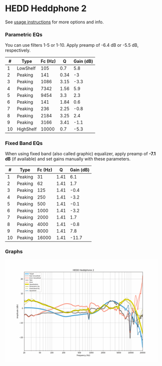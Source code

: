 # HEDD Heddphone 2
See [usage instructions](https://github.com/jaakkopasanen/AutoEq#usage) for more options and info.

### Parametric EQs
You can use filters 1-5 or 1-10. Apply preamp of -6.4 dB or -5.5 dB, respectively.

|   # | Type      |   Fc (Hz) |    Q |   Gain (dB) |
|-----|-----------|-----------|------|-------------|
|   1 | LowShelf  |       105 | 0.7  |         5.8 |
|   2 | Peaking   |       141 | 0.34 |        -3   |
|   3 | Peaking   |      1086 | 3.15 |        -3.3 |
|   4 | Peaking   |      7342 | 1.56 |         5.9 |
|   5 | Peaking   |      9454 | 3.3  |         2.3 |
|   6 | Peaking   |       141 | 1.84 |         0.6 |
|   7 | Peaking   |       236 | 2.25 |        -0.8 |
|   8 | Peaking   |      2184 | 3.25 |         2.4 |
|   9 | Peaking   |      3166 | 3.41 |        -1.1 |
|  10 | HighShelf |     10000 | 0.7  |        -5.3 |

### Fixed Band EQs
When using fixed band (also called graphic) equalizer, apply preamp of **-7.1 dB** (if available) and set gains manually with these parameters.

|   # | Type    |   Fc (Hz) |    Q |   Gain (dB) |
|-----|---------|-----------|------|-------------|
|   1 | Peaking |        31 | 1.41 |         6.1 |
|   2 | Peaking |        62 | 1.41 |         1.7 |
|   3 | Peaking |       125 | 1.41 |        -0.4 |
|   4 | Peaking |       250 | 1.41 |        -3.2 |
|   5 | Peaking |       500 | 1.41 |        -0.1 |
|   6 | Peaking |      1000 | 1.41 |        -3.2 |
|   7 | Peaking |      2000 | 1.41 |         1.7 |
|   8 | Peaking |      4000 | 1.41 |        -0.8 |
|   9 | Peaking |      8000 | 1.41 |         7.8 |
|  10 | Peaking |     16000 | 1.41 |       -11.7 |

### Graphs
![](./HEDD%20Heddphone%202.png)
